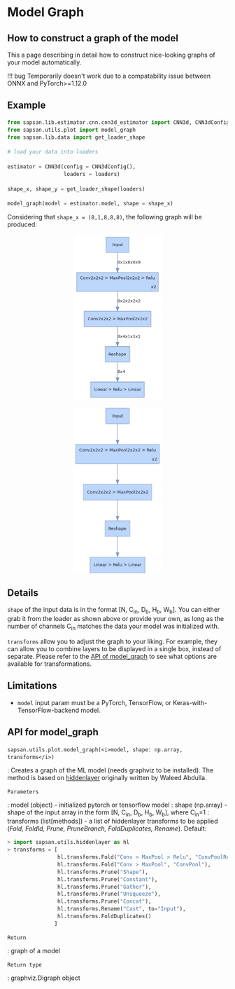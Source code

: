 # Model Graph

## How to construct a graph of the model
This a page describing in detail how to construct nice-looking graphs of your model automatically.

!!! bug
    Temporarily doesn't work due to a compatability issue between ONNX and PyTorch>=1.12.0

## Example

```python
from sapsan.lib.estimator.cnn.cnn3d_estimator import CNN3d, CNN3dConfig
from sapsan.utils.plot import model_graph
from sapsan.lib.data import get_loader_shape

# load your data into loaders

estimator = CNN3d(config = CNN3dConfig(),
                  loaders = loaders)

shape_x, shape_y = get_loader_shape(loaders)

model_graph(model = estimator.model, shape = shape_x)
```
Considering that `shape_x = (8,1,8,8,8)`, the following graph will be produced:

<p align="center">
  <img src="/assets/cnn_model_graph.png#only-light" alt="cnn_model_graph" width=200px>
</p>

<p align="center">
  <img src="/assets/cnn_model_graph_dark.png#only-dark" alt="cnn_model_graph" width=200px>
</p>

## Details

`shape` of the input data is in the format [N, C<sub>in</sub>, D<sub>b</sub>, H<sub>b</sub>, W<sub>b</sub>]. You can either grab it from the loader as shown above or provide your own, as long as the number of channels C<sub>in</sub> matches the data your model was initialized with.
  

`transforms` allow you to adjust the graph to your liking. For example, they can allow you to combine layers to be displayed in a single box, instead of separate. Please refer to the [API of model_graph](#API-for-model_graph) to see what options are available for transformations.

## Limitations

* `model` input param must be a PyTorch, TensorFlow, or Keras-with-TensorFlow-backend model.

## API for model_graph

`sapsan.utils.plot.model_graph(<i>model, shape: np.array, transforms</i>)`

: Creates a graph of the ML model (needs graphviz to be installed). The method is based on [hiddenlayer](https://github.com/waleedka/hiddenlayer) originally written by Waleed Abdulla.

`Parameters`

: model (object) - initialized pytorch or tensorflow model
: shape (np.array) - shape of the input array in the form [N, C<sub>in</sub>, D<sub>b</sub>, H<sub>b</sub>, W<sub>b</sub>], where C<sub>in</sub>=1
: transforms (list[methods]) - a list of hiddenlayer transforms to be applied (*Fold, FoldId, Prune, PruneBranch, FoldDuplicates, Rename*). Default:
```python
> import sapsan.utils.hiddenlayer as hl
> transforms = [
                hl.transforms.Fold("Conv > MaxPool > Relu", "ConvPoolRelu"),
                hl.transforms.Fold("Conv > MaxPool", "ConvPool"),    
                hl.transforms.Prune("Shape"),
                hl.transforms.Prune("Constant"),
                hl.transforms.Prune("Gather"),
                hl.transforms.Prune("Unsqueeze"),
                hl.transforms.Prune("Concat"),
                hl.transforms.Rename("Cast", to="Input"),
                hl.transforms.FoldDuplicates()
               ]
```

`Return`

: graph of a model

`Return type`

: graphviz.Digraph object